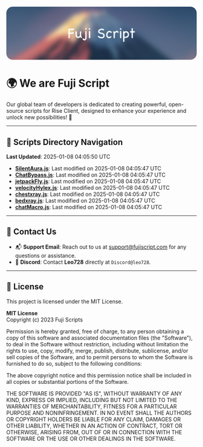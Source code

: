 ![Banner](.github/b.webp)

# 🌍 **We are Fuji Script**

Our global team of developers is dedicated to creating powerful, open-source scripts for Rise Client, designed to enhance your experience and unlock new possibilities! 🌟

---
<!-- SCRIPTS_NAVIGATION_START -->
## 📂 **Scripts Directory Navigation**

**Last Updated**: 2025-01-08 04:05:50 UTC

- **[SilentAura.js](scripts/SilentAura.js)**: Last modified on 2025-01-08 04:05:47 UTC
- **[ChatBypass.js](scripts/ChatBypass.js)**: Last modified on 2025-01-08 04:05:47 UTC
- **[jetpackFly.js](scripts/jetpackFly.js)**: Last modified on 2025-01-08 04:05:47 UTC
- **[velocityHylex.js](scripts/velocityHylex.js)**: Last modified on 2025-01-08 04:05:47 UTC
- **[chestxray.js](scripts/chestxray.js)**: Last modified on 2025-01-08 04:05:47 UTC
- **[bedxray.js](scripts/bedxray.js)**: Last modified on 2025-01-08 04:05:47 UTC
- **[chatMacro.js](scripts/chatMacro.js)**: Last modified on 2025-01-08 04:05:47 UTC

<!-- SCRIPTS_NAVIGATION_END -->

---

## 💬 **Contact Us**  
- 📬 **Support Email**: Reach out to us at [support@fujiscript.com](mailto:support@fujiscript.com) for any questions or assistance.  
- 💬 **Discord**: Contact **Leo728** directly at `Discord@leo728`.

---

## 📜 **License**

This project is licensed under the MIT License.  

**MIT License**  
Copyright (c) 2023 Fuji Scripts  

Permission is hereby granted, free of charge, to any person obtaining a copy of this software and associated documentation files (the "Software"), to deal in the Software without restriction, including without limitation the rights to use, copy, modify, merge, publish, distribute, sublicense, and/or sell copies of the Software, and to permit persons to whom the Software is furnished to do so, subject to the following conditions:  

The above copyright notice and this permission notice shall be included in all copies or substantial portions of the Software.  

THE SOFTWARE IS PROVIDED "AS IS", WITHOUT WARRANTY OF ANY KIND, EXPRESS OR IMPLIED, INCLUDING BUT NOT LIMITED TO THE WARRANTIES OF MERCHANTABILITY, FITNESS FOR A PARTICULAR PURPOSE AND NONINFRINGEMENT. IN NO EVENT SHALL THE AUTHORS OR COPYRIGHT HOLDERS BE LIABLE FOR ANY CLAIM, DAMAGES OR OTHER LIABILITY, WHETHER IN AN ACTION OF CONTRACT, TORT OR OTHERWISE, ARISING FROM, OUT OF OR IN CONNECTION WITH THE SOFTWARE OR THE USE OR OTHER DEALINGS IN THE SOFTWARE.  
